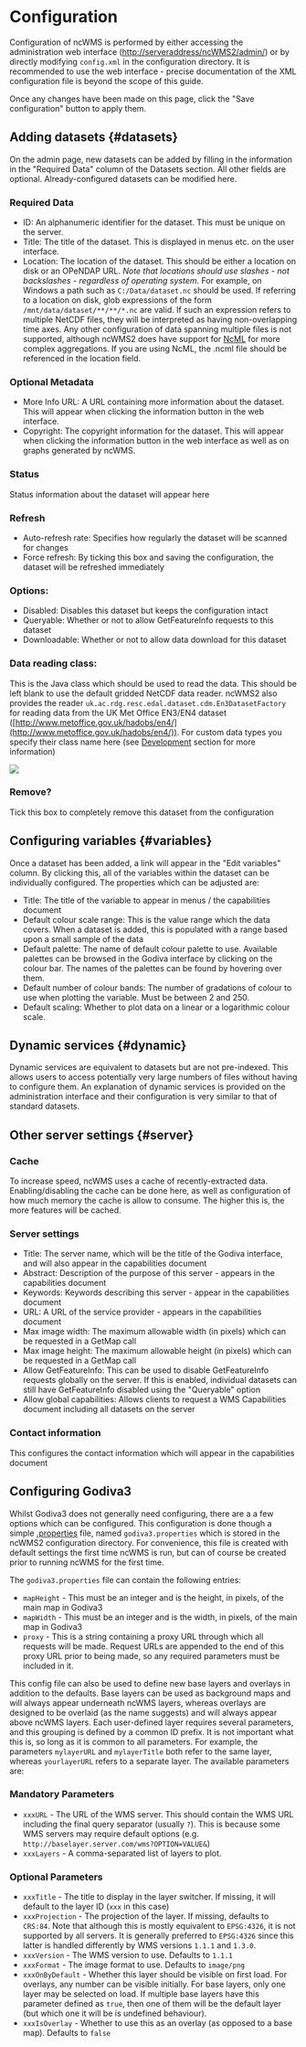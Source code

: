 # Configuration

Configuration of ncWMS is performed by either accessing the administration web interface ([http://serveraddress/ncWMS2/admin/](http://localhost:8080/ncWMS2/admin/)) or by directly modifying `config.xml` in the configuration directory. It is recommended to use the web interface - precise documentation of the XML configuration file is beyond the scope of this guide.

Once any changes have been made on this page, click the "Save configuration" button to apply them.

## Adding datasets {#datasets}

On the admin page, new datasets can be added by filling in the information in the "Required Data" column of the Datasets section. All other fields are optional. Already-configured datasets can be modified here.

### Required Data

* ID: An alphanumeric identifier for the dataset. This must be unique on the server.
* Title: The title of the dataset. This is displayed in menus etc. on the user interface.
* Location: The location of the dataset. This should be either a location on disk or an OPeNDAP URL. _Note that locations should use slashes - not backslashes - regardless of operating system_. For example, on Windows a path such as `C:/Data/dataset.nc` should be used. If referring to a location on disk, glob expressions of the form `/mnt/data/dataset/**/**/*.nc` are valid. If such an expression refers to multiple NetCDF files, they will be interpreted as having non-overlapping time axes. Any other configuration of data spanning multiple files is not supported, although ncWMS2 does have support for [NcML](http://www.unidata.ucar.edu/software/thredds/current/netcdf-java/ncml/) for more complex aggregations.  If you are using NcML, the .ncml file should be referenced in the location field.

### Optional Metadata

* More Info URL: A URL containing more information about the dataset. This will appear when clicking the information button in the web interface.
* Copyright: The copyright information for the dataset. This will appear when clicking the information button in the web interface as well as on graphs generated by ncWMS.

### Status

Status information about the dataset will appear here

### Refresh

* Auto-refresh rate: Specifies how regularly the dataset will be scanned for changes
* Force refresh: By ticking this box and saving the configuration, the dataset will be refreshed immediately

### Options:

* Disabled: Disables this dataset but keeps the configuration intact
* Queryable: Whether or not to allow GetFeatureInfo requests to this dataset
* Downloadable: Whether or not to allow data download for this dataset

### Data reading class:

This is the Java class which should be used to read the data. This should be left blank to use the default gridded NetCDF data reader. ncWMS2 also provides the reader `uk.ac.rdg.resc.edal.dataset.cdm.En3DatasetFactory` for reading data from the UK Met Office EN3/EN4 dataset ([http://www.metoffice.gov.uk/hadobs/en4/](http://www.metoffice.gov.uk/hadobs/en4/)). For custom data types you specify their class name here (see [Development](./06-development.md) section for more information)

![](images/godiva-en3.png)

### Remove?

Tick this box to completely remove this dataset from the configuration

## Configuring variables {#variables}

Once a dataset has been added, a link will appear in the "Edit variables" column. By clicking this, all of the variables within the dataset can be individually configured. The properties which can be adjusted are:

* Title: The title of the variable to appear in menus / the capabilities document
* Default colour scale range: This is the value range which the data covers. When a dataset is added, this is populated with a range based upon a small sample of the data
* Default palette: The name of default colour palette to use. Available palettes can be browsed in the Godiva interface by clicking on the colour bar. The names of the palettes can be found by hovering over them.
* Default number of colour bands: The number of gradations of colour to use when plotting the variable. Must be between 2 and 250.
* Default scaling: Whether to plot data on a linear or a logarithmic colour scale.

## Dynamic services {#dynamic}

Dynamic services are equivalent to datasets but are not pre-indexed. This allows users to access potentially very large numbers of files without having to configure them. An explanation of dynamic services is provided on the administration interface and their configuration is very similar to that of standard datasets.

## Other server settings {#server}

### Cache

To increase speed, ncWMS uses a cache of recently-extracted data. Enabling/disabling the cache can be done here, as well as configuration of how much memory the cache is allow to consume. The higher this is, the more features will be cached.

### Server settings

* Title: The server name, which will be the title of the Godiva interface, and will also appear in the capabilities document
* Abstract: Description of the purpose of this server - appears in the capabilities document
* Keywords: Keywords describing this server - appear in the capabilities document
* URL: A URL of the service provider - appears in the capabilities document
* Max image width: The maximum allowable width (in pixels) which can be requested in a GetMap call
* Max image height: The maximum allowable height (in pixels) which can be requested in a GetMap call
* Allow GetFeatureInfo: This can be used to disable GetFeatureInfo requests globally on the server. If this is enabled, individual datasets can still have GetFeatureInfo disabled using the "Queryable" option
* Allow global capabilities: Allows clients to request a WMS Capabilities document including all datasets on the server

### Contact information

This configures the contact information which will appear in the capabilities document

## Configuring Godiva3

Whilst Godiva3 does not generally need configuring, there are a a few options which can be configured.  This configuration is done though a simple [.properties](https://en.wikipedia.org/wiki/.properties) file, named `godiva3.properties` which is stored in the ncWMS2 configuration directory.  For convenience, this file is created with default settings the first time ncWMS is run, but can of course be created prior to running ncWMS for the first time.

The `godiva3.properties` file can contain the following entries:

* `mapHeight` - This must be an integer and is the height, in pixels, of the main map in Godiva3
* `mapWidth` - This must be an integer and is the width, in pixels, of the main map in Godiva3
* `proxy` - This is a string containing a proxy URL through which all requests will be made.  Request URLs are appended to the end of this proxy URL prior to being made, so any required parameters must be included in it. 

This config file can also be used to define new base layers and overlays in addition to the defaults.  Base layers can be used as background maps and will always appear underneath ncWMS layers, whereas overlays are designed to be overlaid (as the name suggests) and will always appear above ncWMS layers.  Each user-defined layer requires several parameters, and this grouping is defined by a common ID prefix.  It is not important what this is, so long as it is common to all parameters.  For example, the parameters `mylayerURL` and `mylayerTitle` both refer to the same layer, whereas `yourlayerURL` refers to a separate layer.  The available parameters are:

### Mandatory Parameters
* `xxxURL` - The URL of the WMS server.  This should contain the WMS URL including the final query separator (usually `?`).  This is because some WMS servers may require default options (e.g. `http://baselayer.server.com/wms?OPTION=VALUE&`)
* `xxxLayers` - A comma-separated list of layers to plot.

### Optional Parameters
* `xxxTitle` - The title to display in the layer switcher.  If missing, it will default to the layer ID (`xxx` in this case)
* `xxxProjection` - The projection of the layer.  If missing, defaults to `CRS:84`.  Note that although this is mostly equivalent to `EPSG:4326`, it is not supported by all servers.  It is generally preferred to `EPSG:4326` since this latter is handled differently by WMS versions `1.1.1` and `1.3.0`.
* `xxxVersion` - The WMS version to use.  Defaults to `1.1.1`
* `xxxFormat` - The image format to use.  Defaults to `image/png`
* `xxxOnByDefault` - Whether this layer should be visible on first load.  For overlays, any number can be visible initially.  For base layers, only one layer may be selected on load.  If multiple base layers have this parameter defined as `true`, then one of them will be the default layer (but which one it will be is undefined behaviour). 
* `xxxIsOverlay` - Whether to use this as an overlay (as opposed to a base map).  Defaults to `false`